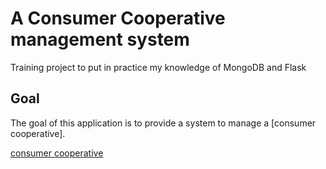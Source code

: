 # A Consumer Cooperative management system
Training project to put in practice my knowledge of MongoDB and Flask

## Goal ##
The goal of this application is to provide a system to manage a [consumer cooperative].

[consumer cooperative](https://en.wikipedia.org/wiki/Consumer_cooperative)
